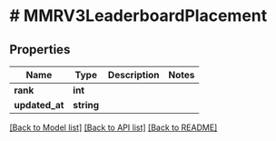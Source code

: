 # # MMRV3LeaderboardPlacement

## Properties

Name | Type | Description | Notes
------------ | ------------- | ------------- | -------------
**rank** | **int** |  |
**updated_at** | **string** |  |

[[Back to Model list]](../../README.md#models) [[Back to API list]](../../README.md#endpoints) [[Back to README]](../../README.md)
